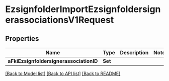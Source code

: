 # EzsignfolderImportEzsignfoldersignerassociationsV1Request

## Properties
Name | Type | Description | Notes
------------ | ------------- | ------------- | -------------
**aFkiEzsignfoldersignerassociationID** | **Set<Int>** |  | 

[[Back to Model list]](../README.md#documentation-for-models) [[Back to API list]](../README.md#documentation-for-api-endpoints) [[Back to README]](../README.md)


